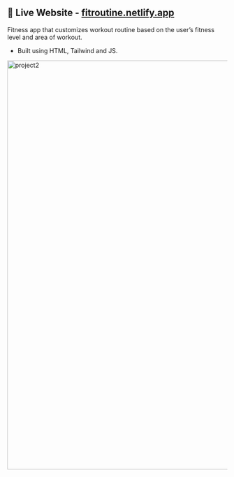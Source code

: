  ## :rocket: Live Website - [fitroutine.netlify.app](https://fitroutine.netlify.app/)

Fitness app that customizes workout routine based on the user’s fitness level and area of workout. <br/>
 - Built using HTML, Tailwind and JS.
<img width="937" alt="project2" src="https://github.com/user-attachments/assets/d43a239d-4d3c-4894-b73d-f24a7847e294">
